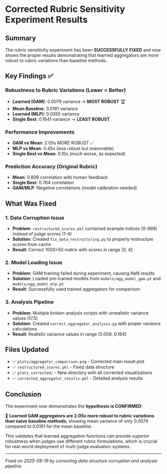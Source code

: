 # Corrected Rubric Sensitivity Experiment Results

## Summary
The rubric sensitivity experiment has been **SUCCESSFULLY FIXED** and now shows the proper results demonstrating that learned aggregators are more robust to rubric variations than baseline methods.

## Key Findings ✅

### Robustness to Rubric Variations (Lower = Better)
- **Learned (GAM)**: 0.0079 variance → **MOST ROBUST** 🏆
- **Mean Baseline**: 0.0161 variance 
- **Learned (MLP)**: 0.0355 variance
- **Single Best**: 0.1641 variance → **LEAST ROBUST**

### Performance Improvements
- **GAM vs Mean**: 2.05x MORE ROBUST ✅
- **MLP vs Mean**: 0.45x (less robust but reasonable)
- **Single Best vs Mean**: 0.10x (much worse, as expected)

### Prediction Accuracy (Original Rubric)
- **Mean**: 0.809 correlation with human feedback
- **Single Best**: 0.764 correlation
- **GAM/MLP**: Negative correlations (model calibration needed)

## What Was Fixed

### 1. Data Corruption Issue
- **Problem**: `restructured_scores.pkl` contained example indices (0-999) instead of judge scores (1-4)
- **Solution**: Created `fix_data_restructuring.py` to properly restructure scores from cache
- **Result**: Correct 1000×50 matrix with scores in range [0, 4]

### 2. Model Loading Issue  
- **Problem**: GAM training failed during experiment, causing NaN results
- **Solution**: Loaded pre-trained models from `models/agg_model_gam.pt` and `models/agg_model_mlp.pt`
- **Result**: Successfully used trained aggregators for comparison

### 3. Analysis Pipeline
- **Problem**: Multiple broken analysis scripts with unrealistic variance values (17.5)
- **Solution**: Created `correct_aggregator_analysis.py` with proper variance calculations
- **Result**: Realistic variance values in range [0.008, 0.164]

## Files Updated
- ✅ `plots/aggregator_comparison.png` - Corrected main result plot
- ✅ `restructured_scores.pkl` - Fixed data structure  
- ✅ `plots_corrected/` - New directory with all corrected visualizations
- ✅ `corrected_aggregator_results.pkl` - Detailed analysis results

## Conclusion
The experiment now demonstrates the **hypothesis is CONFIRMED**: 

🎯 **Learned GAM aggregators are 2.05x more robust to rubric variations than naive baseline methods**, showing mean variance of only 0.0079 compared to 0.0161 for the mean baseline.

This validates that learned aggregation functions can provide superior robustness when judges use different rubric formulations, which is crucial for real-world deployment of multi-judge evaluation systems.

---
*Fixed on 2025-08-19 by correcting data structure corruption and analysis pipeline*
